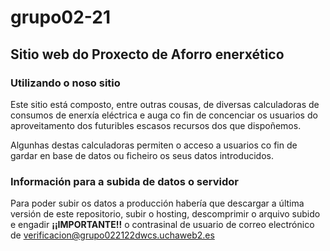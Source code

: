 # grupo02-21

## Sitio web do Proxecto de Aforro enerxético
### Utilizando o noso sitio

Este sitio está composto, entre outras cousas, de diversas calculadoras de consumos de enerxía eléctrica e auga co fin de concenciar os usuarios do aproveitamento dos futuribles escasos recursos dos que dispoñemos.

Algunhas destas calculadoras permiten o acceso a usuarios co fin de gardar en base de datos ou ficheiro os seus datos introducidos.

### Información para a subida de datos o servidor

Para poder subir os datos a producción habería que descargar a última versión de este repositorio, subir o hosting, descomprimir o arquivo subido e engadir **¡¡IMPORTANTE!!** o contrasinal de usuario de correo electrónico de verificacion@grupo022122dwcs.uchaweb2.es